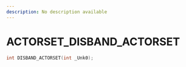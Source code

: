 ```yaml
---
description: No description available 
---
```


# ACTORSET\_DISBAND_ACTORSET

```cpp
int DISBAND_ACTORSET(int _Unk0);
```